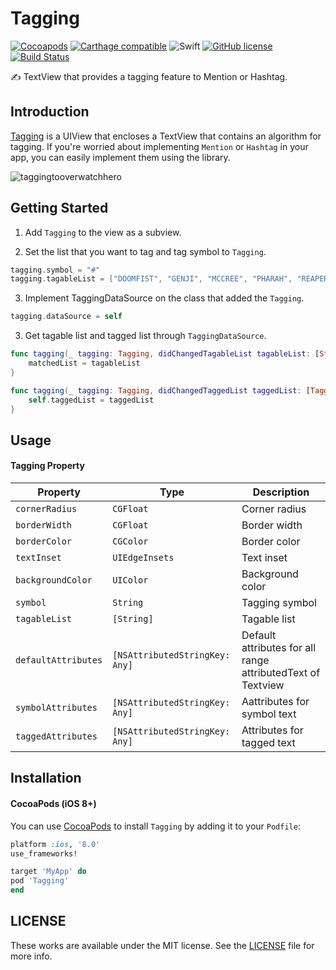 # Tagging
[![Cocoapods](https://img.shields.io/cocoapods/v/Tagging.svg?style=flat-square)](https://cocoapods.org/pods/Tagging)
[![Carthage compatible](https://img.shields.io/badge/Carthage-compatible-4BC51D.svg?style=flat)](https://github.com/Carthage/Carthage)
![Swift](https://img.shields.io/badge/Swift-4.1-orange.svg)
[![GitHub license](https://img.shields.io/badge/license-MIT-lightgrey.svg?style=flat-square)](https://raw.githubusercontent.com/k-lpmg/RealmWrapper/master/LICENSE)
[![Build Status](https://travis-ci.org/k-lpmg/Tagging.svg?branch=master)](https://travis-ci.org/k-lpmg/Tagging)

✍️ TextView that provides a tagging feature to Mention or Hashtag.


## Introduction
[Tagging](https://github.com/k-lpmg/Tagging) is a UIView that encloses a TextView that contains an algorithm for tagging.
If you're worried about implementing `Mention` or `Hashtag` in your app, you can easily implement them using the library.

![taggingtooverwatchhero](https://user-images.githubusercontent.com/15151687/42734216-23087396-887b-11e8-9ad9-16975de922c8.gif)


## Getting Started

1. Add `Tagging` to the view as a subview.

2. Set the list that you want to tag and tag symbol to `Tagging`.
```swift
tagging.symbol = "#"
tagging.tagableList = ["DOOMFIST", "GENJI", "MCCREE", "PHARAH", "REAPER", "SOLDIER: 76", "SOMBRA", "TRACER", "BASTION", "HANZO", "JUNKRAT", "MEI", "TORBJORN", "WIDOWMAKER", "D.VA", "ORISA", "REINHARDT", "ROADHOG", "WINSTON", "ZARYA", "ANA", "BRIGITTE", "LUCIO", "MERCY", "MOIRA", "SYMMETRA", "ZENYATTA"]
```

3. Implement TaggingDataSource on the class that added the `Tagging`.
```swift
tagging.dataSource = self
```

3. Get tagable list and tagged list through `TaggingDataSource`.
```swift
func tagging(_ tagging: Tagging, didChangedTagableList tagableList: [String]) {
    matchedList = tagableList
}

func tagging(_ tagging: Tagging, didChangedTaggedList taggedList: [TaggingModel]) {
    self.taggedList = taggedList
}
```


## Usage

#### Tagging Property

| Property | Type | Description |
| --- | --- | --- |
| `cornerRadius` | `CGFloat` | Corner radius |
| `borderWidth` | `CGFloat` | Border width |
| `borderColor` | `CGColor` | Border color |
| `textInset` | `UIEdgeInsets` | Text inset |
| `backgroundColor` | `UIColor` | Background color |
| `symbol` | `String` | Tagging symbol |
| `tagableList` | `[String]` | Tagable list |
| `defaultAttributes` | `[NSAttributedStringKey: Any]` | Default attributes for all range attributedText of Textview |
| `symbolAttributes` | `[NSAttributedStringKey: Any]` | Aattributes for symbol text |
| `taggedAttributes` | `[NSAttributedStringKey: Any]` | Attributes for tagged text |


## Installation

#### CocoaPods (iOS 8+)

You can use [CocoaPods](http://cocoapods.org/) to install `Tagging` by adding it to your `Podfile`:

```ruby
platform :ios, '8.0'
use_frameworks!

target 'MyApp' do
pod 'Tagging'
end
```


## LICENSE

These works are available under the MIT license. See the [LICENSE][license] file
for more info.

[license]: LICENSE
